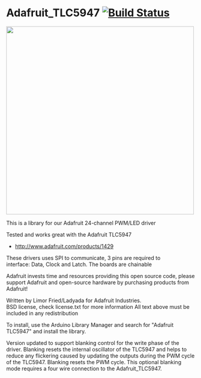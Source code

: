 Adafruit_TLC5947 [![Build Status](https://travis-ci.com/adafruit/Adafruit_TLC5947.svg?branch=master)](https://travis-ci.com/adafruit/Adafruit_TLC5947)
================

<a href="https://www.adafruit.com/product/1429"><img src="assets/board.jpg?raw=true" width="500px"></a>

This is a library for our Adafruit 24-channel PWM/LED driver

Tested and works great with the Adafruit TLC5947
* http://www.adafruit.com/products/1429

These drivers uses SPI to communicate, 3 pins are required to  
interface: Data, Clock and Latch. The boards are chainable

Adafruit invests time and resources providing this open source code, please support Adafruit and open-source hardware by purchasing products from Adafruit!

Written by Limor Fried/Ladyada for Adafruit Industries.  
BSD license, check license.txt for more information
All text above must be included in any redistribution

To install, use the Arduino Library Manager and search for "Adafruit TLC5947" and install the library.

Version updated to support blanking control for the write phase of the driver. Blanking resets the internal oscillator of the TLC5947 and helps to reduce any flickering caused by updating the outputs during the PWM cycle of the TLC5947. Blanking resets the PWM cycle. This optional blanking mode requires a four wire connection to the Adafruit_TLC5947.
